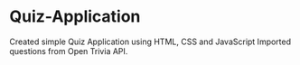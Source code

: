# Quiz-Application
Created simple Quiz Application using HTML, CSS and JavaScript
Imported questions from Open Trivia API.

